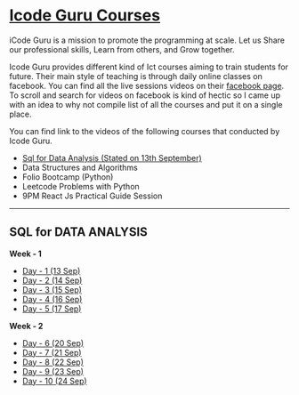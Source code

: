 # [Icode Guru Courses](https://icodeguru.weebly.com/)

iCode Guru is a mission to promote the programming at scale.
Let us Share our professional skills, Learn from others, and Grow together.

Icode Guru provides different kind of Ict courses aiming to train students for future. Their main style of teaching is through daily online classes on facebook. You can find all the live sessions videos on their [facebook page](https://web.facebook.com/iCodeguru). To scroll and search for videos on facebook is kind of hectic so I came up with an idea to why not compile list of all the courses and put it on a single place.

You can find link to the videos of the following courses that conducted by Icode Guru.

- [Sql for Data Analysis (Stated on 13th September)](#sql)
- Data Structures and Algorithms
- Folio Bootcamp (Python)
- Leetcode Problems with Python
- 9PM React Js Practical Guide Session

-----









## <a id ='sql'>SQL for DATA ANALYSIS </a>
**Week - 1**
- [Day - 1 (13 Sep)](https://web.facebook.com/iCodeguru/videos/558039635250390)
- [Day - 2 (14 Sep)](https://web.facebook.com/iCodeguru/videos/542684460354752)
- [Day - 3 (15 Sep)](https://web.facebook.com/iCodeguru/videos/889381791987995)
- [Day - 4 (16 Sep)](https://web.facebook.com/iCodeguru/videos/1270650103375202)
- [Day - 5 (17 Sep)](https://web.facebook.com/iCodeguru/videos/221133176653707)

**Week - 2**
- [Day - 6 (20 Sep)](https://web.facebook.com/iCodeguru/videos/1485371488494548)
- [Day - 7 (21 Sep)](https://web.facebook.com/iCodeguru/videos/816203635712758)
- [Day - 8 (22 Sep)](https://web.facebook.com/iCodeguru/videos/227021412811647)
- [Day - 9 (23 Sep)](https://web.facebook.com/iCodeguru/videos/193263296126468)
- [Day - 10 (24 Sep)]()
